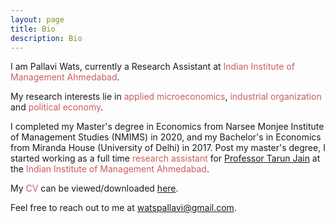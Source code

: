 ```yaml
---
layout: page
title: Bio
description: Bio
---
```


I am Pallavi Wats, currently a Research Assistant <font color="IndianRed"></font> at <font color="IndianRed"> Indian Institute of Management Ahmedabad</font>.
	
My research interests lie in <font color="IndianRed">applied microeconomics</font>, <font color="IndianRed"> industrial organization </font> and <font color="IndianRed">political economy</font>. 
	
I completed my Master's degree in Economics from Narsee Monjee Institute of Management Studies (NMIMS) in 2020, and my Bachelor's in Economics from Miranda House (University of Delhi) in 2017. Post my master's degree, I started working as a full time <font color="IndianRed">research assistant</font> for <a href="https://sites.google.com/virginia.edu/tarunjain/home"> Professor Tarun Jain</a> at the <font color="IndianRed">Indian Institute of Management Ahmedabad</font>. 
	
My <font color="IndianRed">CV</font> can be viewed/downloaded <a href="/assets/pdf/PallaviCV.pdf">here</a>.
	
Feel free to reach out to me at <a href="mailto:watspallavi@gmail.com">watspallavi@gmail.com</a>.
